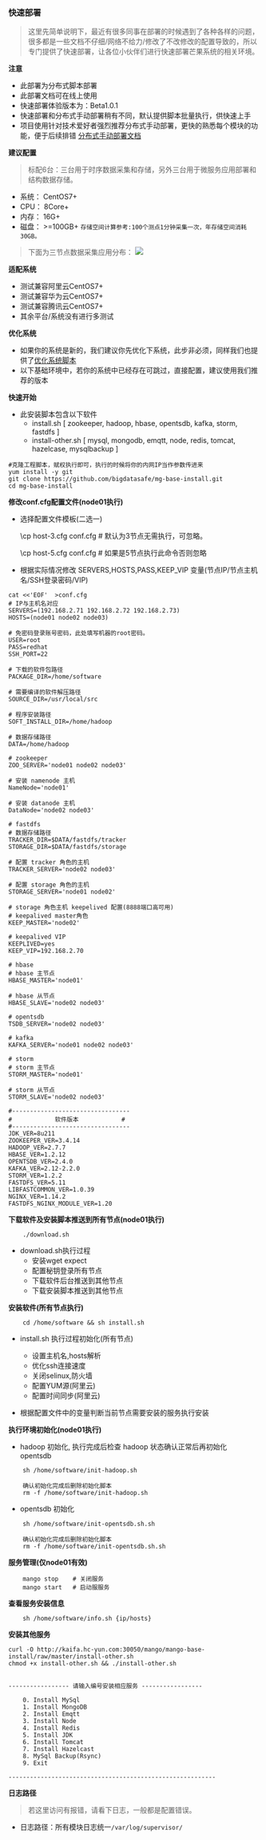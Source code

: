 ### 快速部署

>这里先简单说明下，最近有很多同事在部署的时候遇到了各种各样的问题，很多都是一些文档不仔细/网络不给力/修改了不改修改的配置导致的，所以专门提供了快速部署，让各位小伙伴们进行快速部署芒果系统的相关环境。


**注意**

- 此部署为分布式脚本部署
- 此部署文档可在线上使用
- 快速部署体验版本为：Beta1.0.1
- 快速部署和分布式手动部署稍有不同，默认提供脚本批量执行，供快速上手
- 项目使用针对技术爱好者强烈推荐分布式手动部署，更快的熟悉每个模块的功能，便于后续排错 [分布式手动部署文档](https://mgdatastorm.readthedocs.io/zh_CN/latest/install/distributed_install.html)


**建议配置**
> 标配6台：三台用于时序数据采集和存储，另外三台用于微服务应用部署和结构数据存储。
- 系统： CentOS7+
- CPU：  8Core+
- 内存：  16G+
- 磁盘：  >=100GB+ `存储空间计算参考:100个测点1分钟采集一次，年存储空间消耗30GB。`
> 下面为三节点数据采集应用分布：
![](./image/host-3.png)

**适配系统**
- 测试兼容阿里云CentOS7+
- 测试兼容华为云CentOS7+
- 测试兼容腾讯云CentOS7+
- 其余平台/系统没有进行多测试


**优化系统**

- 如果你的系统是新的，我们建议你先优化下系统，此步非必须，同样我们也提供了[优化系统脚本](https://github.com/bigdatasafe/mgdatastorm/blob/master/script/system_init_v1.sh)
- 以下基础环境中，若你的系统中已经存在可跳过，直接配置，建议使用我们推荐的版本

**快速开始**

- 此安装脚本包含以下软件
  - install.sh [ zookeeper, hadoop, hbase, opentsdb, kafka, storm, fastdfs ]
  - install-other.sh [ mysql, mongodb, emqtt, node, redis, tomcat, hazelcase, mysqlbackup ]


```shell  
#克隆工程脚本，赋权执行即可，执行的时候将你的内网IP当作参数传进来
yum install -y git
git clone https://github.com/bigdatasafe/mg-base-install.git
cd mg-base-install
```  

**修改conf.cfg配置文件(node01执行)**

- 选择配置文件模板(二选一)

    \cp host-3.cfg conf.cfg    # 默认为3节点无需执行，可忽略。

    \cp host-5.cfg conf.cfg    # 如果是5节点执行此命令否则忽略

- 根据实际情况修改 SERVERS,HOSTS,PASS,KEEP_VIP 变量(节点IP/节点主机名/SSH登录密码/VIP)

```shell
cat <<'EOF'  >conf.cfg
# IP与主机名对应
SERVERS=(192.168.2.71 192.168.2.72 192.168.2.73)
HOSTS=(node01 node02 node03)

# 免密码登录账号密码，此处填写机器的root密码。
USER=root
PASS=redhat
SSH_PORT=22

# 下载的软件包路径
PACKAGE_DIR=/home/software

# 需要编译的软件解压路径
SOURCE_DIR=/usr/local/src

# 程序安装路径
SOFT_INSTALL_DIR=/home/hadoop

# 数据存储路径
DATA=/home/hadoop

# zookeeper
ZOO_SERVER='node01 node02 node03'

# 安装 namenode 主机
NameNode='node01'

# 安装 datanode 主机
DataNode='node02 node03'

# fastdfs
# 数据存储路径
TRACKER_DIR=$DATA/fastdfs/tracker
STORAGE_DIR=$DATA/fastdfs/storage

# 配置 tracker 角色的主机
TRACKER_SERVER='node02 node03'

# 配置 storage 角色的主机
STORAGE_SERVER='node01 node02'

# storage 角色主机 keepelived 配置(8888端口高可用)
# keepalived master角色
KEEP_MASTER='node02'

# keepalived VIP
KEEPLIVED=yes
KEEP_VIP=192.168.2.70

# hbase 
# hbase 主节点
HBASE_MASTER='node01'

# hbase 从节点
HBASE_SLAVE='node02 node03'

# opentsdb
TSDB_SERVER='node02 node03'

# kafka
KAFKA_SERVER='node01 node02 node03'

# storm
# storm 主节点
STORM_MASTER='node01'

# storm 从节点
STORM_SLAVE='node02 node03'

#---------------------------------
#            软件版本            #
#---------------------------------
JDK_VER=8u211
ZOOKEEPER_VER=3.4.14
HADOOP_VER=2.7.7
HBASE_VER=1.2.12
OPENTSDB_VER=2.4.0
KAFKA_VER=2.12-2.2.0
STORM_VER=1.2.2
FASTDFS_VER=5.11
LIBFASTCOMMON_VER=1.0.39
NGINX_VER=1.14.2
FASTDFS_NGINX_MODULE_VER=1.20
```

**下载软件及安装脚本推送到所有节点(node01执行)**
```shell
    ./download.sh
```

- download.sh执行过程
   - 安装wget expect
   - 配置秘钥登录所有节点
   - 下载软件后台推送到其他节点
   - 下载安装脚本推送到其他节点

**安装软件(所有节点执行)**
```shell
    cd /home/software && sh install.sh
```

- install.sh 执行过程初始化(所有节点)
   - 设置主机名,hosts解析
   - 优化ssh连接速度
   - 关闭selinux,防火墙
   - 配置YUM源(阿里云)
   - 配置时间同步(阿里云)

- 根据配置文件中的变量判断当前节点需要安装的服务执行安装

**执行环境初始化(node01执行)**

- hadoop 初始化, 执行完成后检查 hadoop 状态确认正常后再初始化 opentsdb
```shell
    sh /home/software/init-hadoop.sh
    
    确认初始化完成后删除初始化脚本
    rm -f /home/software/init-hadoop.sh
```
- opentsdb 初始化
```shell
    sh /home/software/init-opentsdb.sh.sh
    
    确认初始化完成后删除初始化脚本
    rm -f /home/software/init-opentsdb.sh.sh
```
**服务管理(仅node01有效)**
```
    mango stop    # 关闭服务
    mango start   # 启动服服务
```
**查看服务安装信息**
```
    sh /home/software/info.sh {ip/hosts}
```
**安装其他服务**

```shell
curl -O http://kaifa.hc-yun.com:30050/mango/mango-base-install/raw/master/install-other.sh
chmod +x install-other.sh && ./install-other.sh


----------------- 请输入编号安装相应服务 -----------------

    0. Install MySql
    1. Install MongoDB
    2. Install Emqtt
    3. Install Node
    4. Install Redis
    5. Install JDK
    6. Install Tomcat
    7. Install Hazelcast
    8. MySql Backup(Rsync)
    9. Exit

----------------------------------------------------------
```

**日志路径**

> 若这里访问有报错，请看下日志，一般都是配置错误。
- 日志路径：所有模块日志统一`/var/log/supervisor/`